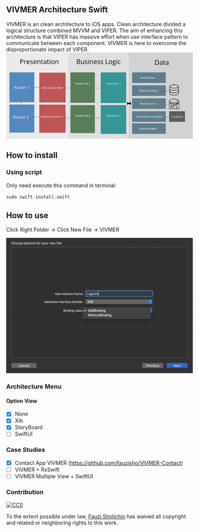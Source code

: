 
## VIVMER Architecture Swift

VIVMER is an clean architecture to iOS apps. Clean architecture divided a logical structure combined MVVM and VIPER. The aim of enhancing this architecture is that VIPER has massive effort when use interface pattern to communicate between each component. VIVMER is here to overcome the disproportionate impact of VIPER. 
![VIVMER](https://github.com/fauzisho/VIVMER-Architecture/blob/master/draw.png)

## How to install

### Using script
Only need execute this command in terminal:
```swift
sudo swift install.swift
```

## How to use


Click Right Folder -> Click New File -> VIVMER

![VIVMER](https://github.com/fauzisho/VIVMER-Architecture/blob/master/dashboard.png)


### Architecture Menu
#### Option View
- [x] None
- [x] Xib
- [x] StoryBoard
- [ ] SwiftUI

### Case Studies
- [x] Contact App VIVMER (https://github.com/fauzisho/VIVMER-Contact)
- [ ] VIVMER + RxSwift
- [ ] VIVMER Multiple View + SwiftUI

### Contribution

[![CC0](http://mirrors.creativecommons.org/presskit/buttons/88x31/svg/cc-zero.svg)](https://creativecommons.org/publicdomain/zero/1.0/)

To the extent possible under law, [Fauzi Sholichin](https://github.com/fauzisho) has waived all copyright and related or neighboring rights to this work.

